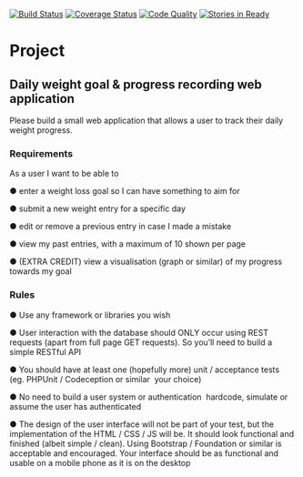 [![Build Status](https://travis-ci.org/leondeng/weight-track.svg)](https://travis-ci.org/leondeng/weight-track)
[![Coverage Status](https://coveralls.io/repos/leondeng/weight-track/badge.svg)](https://coveralls.io/r/leondeng/weight-track)
[![Code Quality](https://scrutinizer-ci.com/g/leondeng/weight-track/badges/quality-score.png?b=master)](https://scrutinizer-ci.com/g/leondeng/weight-track/)
[![Stories in Ready](https://badge.waffle.io/leondeng/weight-track.png?label=ready&title=Ready)](https://waffle.io/leondeng/weight-track)

<h1>Project</h1>

<h2>Daily weight goal & progress recording web application</h2>

Please build a small web application that allows a user to track their daily weight progress.

<h3>Requirements</h3>

<p>
As a user I want to be able to<br>

● enter a weight loss goal so I can have something to aim for<br>

● submit a new weight entry for a specific day<br>

● edit or remove a previous entry in case I made a mistake<br>

● view my past entries, with a maximum of 10 shown per page<br>

● (EXTRA CREDIT) view a visualisation (graph or similar) of my progress towards my goal<br>
</p>

<h3>Rules</h3>

<p>
● Use any framework or libraries you wish<br>

● User interaction with the database should ONLY occur using REST requests (apart from full page GET requests). So you’ll need to build a simple RESTful API<br>

● You should have at least one (hopefully more) unit / acceptance tests (eg. PHPUnit / Codeception or similar ­ your choice)<br>

● No need to build a user system or authentication ­ hardcode, simulate or assume the user has authenticated<br>

● The design of the user interface will not be part of your test, but the implementation of the HTML / CSS / JS will be. It should look functional and finished (albeit simple / clean). Using Bootstrap / Foundation or similar is acceptable and encouraged. Your interface should be as functional and usable on a mobile phone as it is on the desktop<br>
</p>